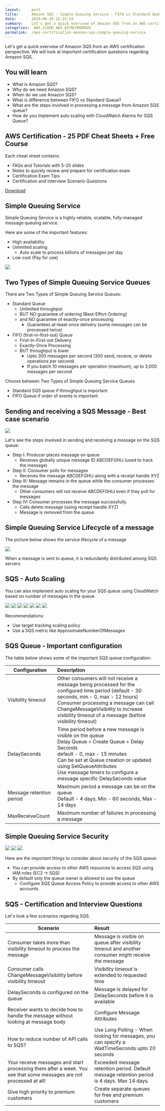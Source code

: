 ```yaml
---
layout:     post
title:      Amazon SQS - Simple Queuing Service - FIFO vs Standard Queue - AWS Certification Cheat Sheet
date:       2020-06-10 12:31:19
summary:    Let's get a quick overview of Amazon SQS from an AWS certification perspective. We will look at important certification questions regarding Amazon SQS. 
categories:  AWS_CLOUD AWS_ASYNCHRONOUS
permalink:  /aws-certification-amazon-sqs-simple-queuing-service
---
```


Let's get a quick overview of Amazon SQS from an AWS certification perspective. We will look at important certification questions regarding Amazon SQS.

## You will learn
- What is Amazon SQS?
- Why do we need Amazon SQS?
- When do we use Amazon SQS?
- What is difference between FIFO vs Standard Queue?
- What are the steps involved in processing a message from Amazon SQS queue?
- How do you implement auto scaling with CloudWatch Alarms for SQS Queue?

## AWS Certification - 25 PDF Cheat Sheets + Free Course

Each cheat sheet contains:
- FAQs and Tutorials with 5-20 slides
- Notes to quickly review and prepare for certification exam
- Certification Exam Tips
- Certification and Interview Scenario Questions

<div>
 <a href="https://links.in28minutes.com/cloud-in28minutes-teachable-free-link" target="_blank" class="button instagram">Download</a>
</div>

## Simple Queuing Service

Simple Queuing Service is a highly reliable, scalable, fully-managed message queuing service.

Here are some of the important features:
- High availability
- Unlimited scaling
	- Auto scale to process billions of messages per day
- Low cost (Pay for use)

![](/images/aws/02-Queuing/2-sqs.png)


## Two Types of Simple Queuing Service Queues

There are Two Types of Simple Queuing Service Queues:
- Standard Queue 
	- Unlimited throughput
	- BUT NO guarantee of ordering (Best-Effort Ordering) 
	- and NO guarantee of exactly-once processing
		- Guarantees at-least-once delivery (some messages can be processed twice)
- FIFO (first-in-first-out) Queue
	- First-In-First-out Delivery
	- Exactly-Once Processing
	- BUT throughput is lower 
		- Upto 300 messages per second (300 send, receive, or delete operations per second)
		- If you batch 10 messages per operation (maximum), up to 3,000 messages per second 

Choose between Two Types of Simple Queuing Service Queues
- Standard SQS queue if throughput is important
- FIFO Queue if order of events is important

## Sending and receiving a SQS Message - Best case scenario

![](/images/aws/02-Queuing/sqs-simple-flow.png)

Let's see the steps involved in sending and receiving a message on the SQS queue:
- Step I: Producer places message on queue 
	- Receives globally unique message ID ABCDEFGHIJ (used to track the message)
- Step II: Consumer polls for messages 
	- Receives the message ABCDEFGHIJ along with a receipt handle XYZ
- Step III: Message remains in the queue while the consumer processes the message
	- Other consumers will not receive ABCDEFGHIJ even if they poll for messages
- Step IV: Consumer processes the message successfully 
	- Calls delete message (using receipt handle XYZ)
	- Message is removed from the queue

## Simple Queuing Service Lifecycle of a message

The picture below shows the service lifecycle of a message

![](/images/aws/02-Queuing/4-Queuing-LifeCycle.png)

When a message is sent to queue, it is redundantly distributed among SQS servers

## SQS - Auto Scaling

You can also implement auto scaling for your SQS queue using CloudWatch based on number of messages in the queue.

![](/images/aws/00-icons/sqs.png)
![](/images/arrow.png)
![](/images/aws/00-icons/cloudwatchalarm.png)
![](/images/arrow.png)
![](/images/aws/00-icons/autoscaling.png)
![](/images/arrow.png)
![](/images/aws/00-icons/ec2instances.png)

Recommendations:
- Use target tracking scaling policy 
- Use a SQS metric like ApproximateNumberOfMessages

## SQS Queue - Important configuration
 
The table below shows some of the important SQS queue configuration:

| Configuration | Description  | 
|--|:--|
|Visibility timeout| Other consumers will not receive a message being processed for the configured time period (default - 30 seconds, min - 0, max - 12 hours)  <BR/> Consumer processing a message can call ChangeMessageVisibility to increase visibility timeout of a message (before visibility timeout)|
| DelaySeconds   | Time period before a new message is visible on the queue <BR/>Delay Queue = Create Queue + Delay Seconds <BR/>default - 0, max - 15 minutes<BR/>Can be set at Queue creation or updated using SetQueueAttributes<BR/>Use message timers to configure a message specific DelaySeconds value      |
| Message retention period | Maximum period a message can be on the queue <BR/>Default - 4 days, Min - 60 seconds, Max - 14 days|
| MaxReceiveCount | Maximum number of failures in processing a message|

## Simple Queuing Service Security
![](/images/aws/00-icons/sqs.png)
![](/images/arrowbi.png)
![](/images/aws/00-icons/iam.png)

Here are the important things to consider about security of the SQS queue:
- You can provide access to other AWS resources to access SQS using IAM roles (EC2 -> SQS)
- By default only the queue owner is allowed to use the queue
	- Configure SQS Queue Access Policy to provide access to other AWS accounts

## SQS - Certification and Interview Questions

Let's look a few scenarios regarding SQS.

|Scenario | Result |
|--|:--|
|Consumer takes more than visibility timeout to process the message | Message is visible on queue after visibility timeout and another consumer might receive the message|
|Consumer calls ChangeMessageVisibility before visibility timeout | Visibility timeout is extended to requested time|
|DelaySeconds is configured on the queue| Message is delayed for DelaySeconds before it is available|
|Receiver wants to decide how to handle the message without looking at message body | Configure Message Attributes|
|How to reduce number of API calls to SQS?|Use Long Polling - When looking for messages, you can specify a WaitTimeSeconds upto 20 seconds|
|Your receive messages and start processing them after a week. You see that some messages are not processed at all!| Exceeded message retention period. Default message retention period is 4 days. Max 14 days.|
|Give high priority to premium customers| Create separate queues for free and premium customers|